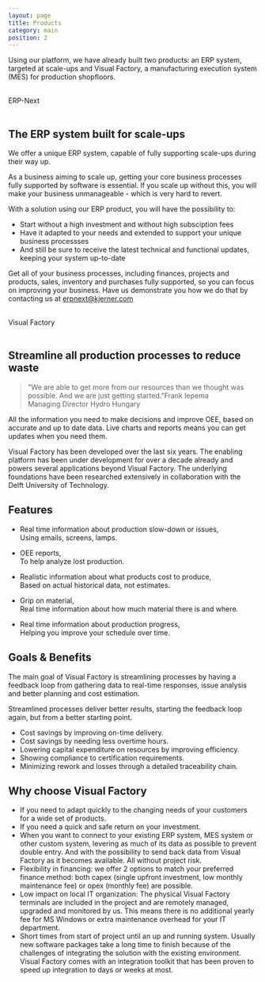 ```yaml
---
layout: page
title: Products
category: main
position: 2
---
```


Using our platform, we have already built two products: an ERP system, targeted at scale-ups and Visual Factory, a manufacturing execution system (MES) for production shopfloors.

<!-- <a name="erp-next"></a>
## ERP-Next -->
<br>
<div class="banner animel blue2">
	<span>ERP-Next</span>
</div>
<br>

## The ERP system built for scale-ups

We offer a unique ERP system, capable of fully supporting scale-ups during their way up.

As a business aiming to scale up, getting your core business processes fully supported by software is essential.
If you scale up without this, you will make your business unmanageable - which is very hard to revert.

With a solution using our ERP product, you will have the possibility to:
* Start without a high investment and without high subsciption fees
* Have it adapted to your needs and extended to support your unique business processses
* And still be sure to receive the latest technical and functional updates, keeping your system up-to-date

Get all of your business processes, including finances, projects and products, sales, inventory and purchases fully supported, so you can focus on improving your business. Have us demonstrate you how we do that by contacting us at erpnext@kjerner.com

<!-- <a name="visual-factory"></a>
## Visual Factory -->

<br>
<div class="banner animel orange3">
	<span>Visual Factory</span>
</div>
<br>

## Streamline all production processes to reduce waste

> "We are able to get more from our resources than we thought was possible. And we are just getting started."<span>Frank Iepema<br>Managing Director Hydro Hungary</span>

All the information you need to make decisions and improve OEE, based on accurate and up to date data. Live charts and reports means you can get updates when you need them.

Visual Factory has been developed over the last six years.
The enabling platform has been under development for over a
decade already and powers several applications beyond Visual
Factory. The underlying foundations have been researched
extensively in collaboration with the Delft University of
Technology.


<a name="visual-factory-features"></a>
## Features

- Real time information about production slow-down or issues,
	<br>Using emails, screens, lamps.

- OEE reports,
	<br>To help analyze lost production.

- Realistic information about what products cost to produce,
	<br>Based on actual historical data, not estimates.

- Grip on material,
	<br>Real time information about how much material there is and where.

- Real time information about production progress,
	<br>Helping you improve your schedule over time.


<a name="visual-factory-benefits"></a>
## Goals & Benefits

The main goal of Visual Factory is streamlining processes
by having a feedback loop from gathering data to real-time responses,
issue analysis and better planning and cost estimation.

Streamlined processes deliver better results, starting the feedback loop again,
but from a better starting point.

- Cost savings by improving on-time delivery.
- Cost savings by needing less overtime hours.
- Lowering capital expenditure on resources by improving efficiency.
- Showing compliance to certification requirements.
- Minimizing rework and losses through a detailed traceability chain.


<a name="visual-factory-choose"></a>
## Why choose Visual Factory

- If you need to adapt quickly to the changing needs of your customers for a wide set of products.
- If you need a quick and safe return on your investment.
- When you want to connect to your existing ERP system, MES system or other custom system, levering as much of its data as possible to prevent double entry. And with the possibility to send back data from Visual Factory as it becomes available. All without project risk.
- Flexibility in financing: we offer 2 options to match your preferred finance method: both capex (single upfront investment, low monthly maintenance fee) or opex (monthly fee) are possible.
- Low impact on local IT organization: The physical Visual Factory terminals are included in the project and are remotely managed, upgraded and monitored by us. This means there is no additional yearly fee for MS Windows or extra maintenance overhead for your IT department.
- Short times from start of project until an up and running system. Usually new software packages take a long time to finish because of the challenges of integrating the solution with the existing environment. Visual Factory comes with an integration toolkit that has been proven to speed up integration to days or weeks at most.
